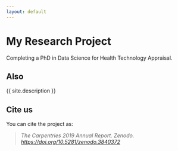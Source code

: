 ```yaml
---
layout: default
---
```


# My Research Project

Completing a PhD in Data Science for Health Technology Appraisal. 

## Also

{{ site.description }}

## Cite us
You can cite the project as:

> *The Carpentries 2019 Annual Report. Zenodo. https://doi.org/10.5281/zenodo.3840372*


